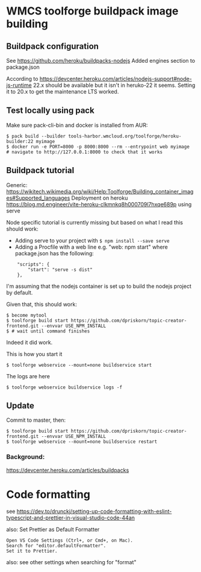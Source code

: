 # WMCS toolforge buildpack image building 
## Buildpack configuration
See https://github.com/heroku/buildpacks-nodejs
Added engines section to package.json

According to https://devcenter.heroku.com/articles/nodejs-support#node-js-runtime 22.x should be available but it isn't in heruko-22 it seems. Setting it to 20.x to get the maintenance LTS worked.

## Test locally using pack
Make sure pack-cli-bin and docker is installed from AUR:
```
$ pack build --builder tools-harbor.wmcloud.org/toolforge/heroku-builder:22 myimage
$ docker run -e PORT=8000 -p 8000:8000 --rm --entrypoint web myimage
# navigate to http://127.0.0.1:8000 to check that it works
```

## Buildpack tutorial
Generic: https://wikitech.wikimedia.org/wiki/Help:Toolforge/Building_container_images#Supported_languages
Deployment on heroku https://blog.md.engineer/vite-heroku-clkmnkq8h000709l7hxqe689p using serve

Node specific tutorial is currently missing but based on what I read this should work:
* Adding serve to your project with `$ npm install --save serve`
* Adding a Procfile with a web line e.g. "web: npm start" where package.json has the following:

```
    "scripts": {
        "start": "serve -s dist"
    },

```

I'm assuming that the nodejs container is set up to build the nodejs project by default.

Given that, this should work:
```
$ become mytool
$ toolforge build start https://github.com/dpriskorn/topic-creator-frontend.git --envvar USE_NPM_INSTALL
$ # wait until command finishes
```

Indeed it did work.

This is how you start it
```
$ toolforge webservice --mount=none buildservice start
```

The logs are here
```
$ toolforge webservice buildservice logs -f
```

## Update
Commit to master, then:
```
$ toolforge build start https://github.com/dpriskorn/topic-creator-frontend.git --envvar USE_NPM_INSTALL
$ toolforge webservice --mount=none buildservice restart
```

### Background:
https://devcenter.heroku.com/articles/buildpacks


# Code formatting
see https://dev.to/drunckj/setting-up-code-formatting-with-eslint-typescript-and-prettier-in-visual-studio-code-44an

also:
 Set Prettier as Default Formatter

    Open VS Code Settings (Ctrl+, or Cmd+, on Mac).
    Search for "editor.defaultFormatter".
    Set it to Prettier.

also: 
see other settings when searching for "format"